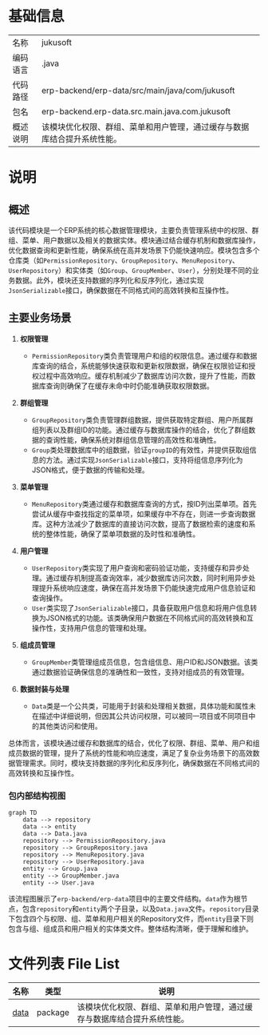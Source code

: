 # 基础信息

|      |      |
|------|------|
| 名称 | jukusoft |
| 编码语言 | .java |
| 代码路径 | erp-backend/erp-data/src/main/java/com/jukusoft |
| 包名 | erp-backend.erp-data.src.main.java.com.jukusoft |
| 概述说明 | 该模块优化权限、群组、菜单和用户管理，通过缓存与数据库结合提升系统性能。 |

# 说明

## 概述

该代码模块是一个ERP系统的核心数据管理模块，主要负责管理系统中的权限、群组、菜单、用户数据以及相关的数据实体。模块通过结合缓存机制和数据库操作，优化数据查询和更新性能，确保系统在高并发场景下仍能快速响应。模块包含多个仓库类（如`PermissionRepository`、`GroupRepository`、`MenuRepository`、`UserRepository`）和实体类（如`Group`、`GroupMember`、`User`），分别处理不同的业务数据。此外，模块还支持数据的序列化和反序列化，通过实现`JsonSerializable`接口，确保数据在不同格式间的高效转换和互操作性。

## 主要业务场景

1. **权限管理**  
   - `PermissionRepository`类负责管理用户和组的权限信息。通过缓存和数据库查询的结合，系统能够快速获取和更新权限数据，确保在权限验证和授权过程中高效响应。缓存机制减少了数据库访问次数，提升了性能，而数据库查询则确保了在缓存未命中时仍能准确获取权限数据。

2. **群组管理**  
   - `GroupRepository`类负责管理群组数据，提供获取特定群组、用户所属群组列表以及群组ID的功能。通过缓存与数据库操作的结合，优化了群组数据的查询性能，确保系统对群组信息管理的高效性和准确性。
   - `Group`类处理数据库中的组数据，验证`groupID`的有效性，并提供获取组信息的方法。通过实现`JsonSerializable`接口，支持将组信息序列化为JSON格式，便于数据的传输和处理。

3. **菜单管理**  
   - `MenuRepository`类通过缓存和数据库查询的方式，按ID列出菜单项。首先尝试从缓存中查找指定的菜单项，如果缓存中不存在，则进一步查询数据库。这种方法减少了数据库的直接访问次数，提高了数据检索的速度和系统的整体性能，确保了菜单项数据的及时性和准确性。

4. **用户管理**  
   - `UserRepository`类实现了用户查询和密码验证功能，支持缓存和异步处理。通过缓存机制提高查询效率，减少数据库访问次数，同时利用异步处理提升系统响应速度，确保在高并发场景下仍能快速完成用户信息验证和查询操作。
   - `User`类实现了`JsonSerializable`接口，具备获取用户信息和将用户信息转换为JSON格式的功能。该类确保用户数据在不同格式间的高效转换和互操作性，支持用户信息的管理和处理。

5. **组成员管理**  
   - `GroupMember`类管理组成员信息，包含组信息、用户ID和JSON数据。该类通过数据验证确保信息的准确性和一致性，支持对组成员的有效管理。

6. **数据封装与处理**  
   - `Data`类是一个公共类，可能用于封装和处理相关数据，具体功能和属性未在描述中详细说明，但因其公共访问权限，可以被同一项目或不同项目中的其他类访问和使用。

总体而言，该模块通过缓存和数据库的结合，优化了权限、群组、菜单、用户和组成员数据的管理，提升了系统的性能和响应速度，满足了复杂业务场景下的高效数据管理需求。同时，模块支持数据的序列化和反序列化，确保数据在不同格式间的高效转换和互操作性。


### 包内部结构视图

```mermaid
graph TD
    data --> repository
    data --> entity
    data --> Data.java
    repository --> PermissionRepository.java
    repository --> GroupRepository.java
    repository --> MenuRepository.java
    repository --> UserRepository.java
    entity --> Group.java
    entity --> GroupMember.java
    entity --> User.java
```

该流程图展示了`erp-backend/erp-data`项目中的主要文件结构。`data`作为根节点，包含`repository`和`entity`两个子目录，以及`Data.java`文件。`repository`目录下包含四个与权限、组、菜单和用户相关的Repository文件，而`entity`目录下则包含与组、组成员和用户相关的实体类文件。整体结构清晰，便于理解和维护。

# 文件列表 File List

| 名称   | 类型  | 说明 |
|-------|------|-------------|
| [data](data/_module.md) | package | 该模块优化权限、群组、菜单和用户管理，通过缓存与数据库结合提升系统性能。 |



